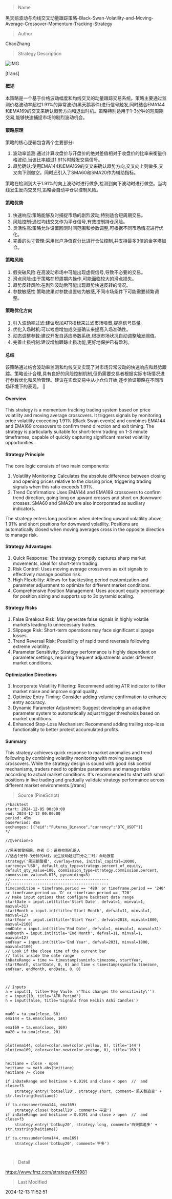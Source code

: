 
> Name

黑天鹅波动与均线交叉动量跟踪策略-Black-Swan-Volatility-and-Moving-Average-Crossover-Momentum-Tracking-Strategy

> Author

ChaoZhang

> Strategy Description

![IMG](https://www.fmz.com/upload/asset/13fa94a39de0470476e.png)

[trans]
#### 概述
本策略是一个基于价格波动幅度和均线交叉的动量跟踪交易系统。策略主要通过监测价格波动率超过1.91%的异常波动(黑天鹅事件)进行信号触发,同时结合EMA144和EMA169的交叉来确认趋势方向和退出时机。策略特别适用于1-3分钟的短周期交易,能够快速捕捉市场的剧烈波动机会。

#### 策略原理
策略的核心逻辑包含两个主要部分:
1. 波动率监测:通过计算收盘价与开盘价的绝对差值相对于收盘价的比率来衡量价格波动,当该比率超过1.91%时触发交易信号。
2. 趋势确认:使用EMA144和EMA169的交叉来确认趋势方向,交叉向上则做多,交叉向下则做空。同时还引入了SMA60和SMA20作为辅助指标。

策略在检测到大于1.91%的向上波动时进行做多,检测到向下波动时进行做空。当均线发生反向交叉时,策略会自动平仓以控制风险。

#### 策略优势
1. 快速响应:策略能够及时捕捉市场的剧烈波动,特别适合短周期交易。
2. 风险控制:通过均线交叉作为平仓信号,有效控制持仓风险。
3. 灵活性高:策略允许设置回测时间范围和参数调整,可根据不同市场情况进行优化。
4. 完善的头寸管理:采用账户净值百分比进行仓位控制,并支持最多3倍的金字塔加仓。

#### 策略风险
1. 假突破风险:在高波动市场中可能出现虚假信号,导致不必要的交易。
2. 滑点风险:由于策略在短周期内操作,可能面临较大的滑点损失。
3. 趋势反转风险:在剧烈波动后可能出现趋势快速反转的情况。
4. 参数敏感性:策略效果对参数设置较为敏感,不同市场条件下可能需要频繁调整。

#### 策略优化方向
1. 引入波动率过滤:建议增加ATR指标来过滤市场噪音,提高信号质量。
2. 优化入场时机:可以考虑增加成交量确认来提高入场准确性。
3. 动态调整参数:建议开发自适应参数系统,根据市场状况自动调整触发阈值。
4. 完善止损机制:建议增加跟踪止损功能,更好地保护已有盈利。

#### 总结
该策略通过结合波动率监测和均线交叉实现了对市场异常波动的快速响应和趋势跟踪。策略设计合理,具有良好的风险控制机制,但仍需要交易者根据实际市场情况进行参数优化和风险管理。建议在实盘交易中从小仓位开始,逐步验证策略在不同市场环境下的表现。 || 

#### Overview
This strategy is a momentum tracking trading system based on price volatility and moving average crossovers. It triggers signals by monitoring price volatility exceeding 1.91% (Black Swan events) and combines EMA144 and EMA169 crossovers to confirm trend direction and exit timing. The strategy is particularly suitable for short-term trading on 1-3 minute timeframes, capable of quickly capturing significant market volatility opportunities.

#### Strategy Principle
The core logic consists of two main components:
1. Volatility Monitoring: Calculates the absolute difference between closing and opening prices relative to the closing price, triggering trading signals when this ratio exceeds 1.91%.
2. Trend Confirmation: Uses EMA144 and EMA169 crossovers to confirm trend direction, going long on upward crosses and short on downward crosses. SMA60 and SMA20 are also incorporated as auxiliary indicators.

The strategy enters long positions when detecting upward volatility above 1.91% and short positions for downward volatility. Positions are automatically closed when moving averages cross in the opposite direction to manage risk.

#### Strategy Advantages
1. Quick Response: The strategy promptly captures sharp market movements, ideal for short-term trading.
2. Risk Control: Uses moving average crossovers as exit signals to effectively manage position risk.
3. High Flexibility: Allows for backtesting period customization and parameter adjustment to optimize for different market conditions.
4. Comprehensive Position Management: Uses account equity percentage for position sizing and supports up to 3x pyramid scaling.

#### Strategy Risks
1. False Breakout Risk: May generate false signals in highly volatile markets leading to unnecessary trades.
2. Slippage Risk: Short-term operations may face significant slippage losses.
3. Trend Reversal Risk: Possibility of rapid trend reversals following extreme volatility.
4. Parameter Sensitivity: Strategy performance is highly dependent on parameter settings, requiring frequent adjustments under different market conditions.

#### Optimization Directions
1. Incorporate Volatility Filtering: Recommend adding ATR indicator to filter market noise and improve signal quality.
2. Optimize Entry Timing: Consider adding volume confirmation to enhance entry accuracy.
3. Dynamic Parameter Adjustment: Suggest developing an adaptive parameter system to automatically adjust trigger thresholds based on market conditions.
4. Enhanced Stop-Loss Mechanism: Recommend adding trailing stop-loss functionality to better protect accumulated profits.

#### Summary
This strategy achieves quick response to market anomalies and trend following by combining volatility monitoring with moving average crossovers. While the strategy design is sound with good risk control mechanisms, traders need to optimize parameters and manage risks according to actual market conditions. It's recommended to start with small positions in live trading and gradually validate strategy performance across different market environments.[/trans]



> Source (PineScript)

``` pinescript
/*backtest
start: 2024-12-05 00:00:00
end: 2024-12-12 00:00:00
period: 45m
basePeriod: 45m
exchanges: [{"eid":"Futures_Binance","currency":"BTC_USDT"}]
*/

//@version=5

//黑天鹅警报器，作者（）：道格拉斯机器人
//适合1分钟-3分钟的k线，发生波动超过百分之二时，自动报警
strategy('黑天鹅警报', overlay=true, initial_capital=10000, currency='USD', default_qty_type=strategy.percent_of_equity, default_qty_value=100, commission_type=strategy.commission.percent, commission_value=0.075, pyramiding=3)
//-------------------------------------------
//-------------------------------------------
timecondition = timeframe.period == '480' or timeframe.period == '240' or timeframe.period == 'D' or timeframe.period == '720'
// Make input options that configure backtest date range
startDate = input.int(title='Start Date', defval=1, minval=1, maxval=31)
startMonth = input.int(title='Start Month', defval=11, minval=1, maxval=12)
startYear = input.int(title='Start Year', defval=2018, minval=1800, maxval=2100)
endDate = input.int(title='End Date', defval=1, minval=1, maxval=31)
endMonth = input.int(title='End Month', defval=11, minval=1, maxval=12)
endYear = input.int(title='End Year', defval=2031, minval=1800, maxval=2100)
// Look if the close time of the current bar
// falls inside the date range
inDateRange = time >= timestamp(syminfo.timezone, startYear, startMonth, startDate, 0, 0) and time < timestamp(syminfo.timezone, endYear, endMonth, endDate, 0, 0)



// Inputs
a = input(1, title='Key Vaule. \'This changes the sensitivity\'')
c = input(10, title='ATR Period')
h = input(false, title='Signals from Heikin Ashi Candles')


ma60 = ta.sma(close, 60)
ema144 = ta.ema(close, 144)

ema169 = ta.ema(close, 169)
ma20 = ta.sma(close, 20)


plot(ema144, color=color.new(color.yellow, 0), title='144')
plot(ema169, color=color.new(color.orange, 0), title='169')


heitiane = close - open
heitiane := math.abs(heitiane)
heitiane /= close

if inDateRange and heitiane > 0.0191 and close < open  //  and close>f3
    strategy.entry('botsell20', strategy.short, comment='黑天鹅追空' + str.tostring(heitiane))

if ta.crossover(ema144, ema169)
    strategy.close('botsell20', comment='平空')
if inDateRange and heitiane > 0.0191 and close > open  //  and close>f3
    strategy.entry('botbuy20', strategy.long, comment='白天鹅追多' + str.tostring(heitiane))

if ta.crossunder(ema144, ema169)
    strategy.close('botbuy20', comment='平多')



```

> Detail

https://www.fmz.com/strategy/474981

> Last Modified

2024-12-13 11:52:51
